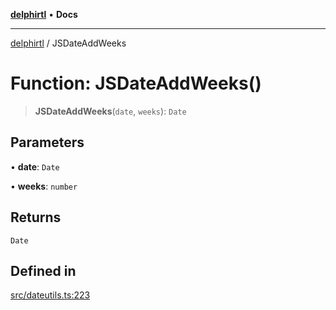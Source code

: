 [**delphirtl**](../README.md) • **Docs**

***

[delphirtl](../globals.md) / JSDateAddWeeks

# Function: JSDateAddWeeks()

> **JSDateAddWeeks**(`date`, `weeks`): `Date`

## Parameters

• **date**: `Date`

• **weeks**: `number`

## Returns

`Date`

## Defined in

[src/dateutils.ts:223](https://github.com/chuacw/delphirtl/blob/05c2ea653decdb53a49ed6866b6aa0d956ef8b01/src/dateutils.ts#L223)
